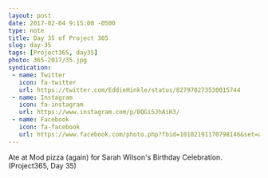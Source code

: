 ```yaml
---
layout: post
date: 2017-02-04 9:15:00 -0500
type: note
title: Day 35 of Project 365
slug: day-35
tags: [Project365, day35]
photo: 365-2017/35.jpg
syndication:
 - name: Twitter
   icon: fa-twitter
   url: https://twitter.com/EddieHinkle/status/827970273530015744
 - name: Instagram
   icon: fa-instagram
   url: https://www.instagram.com/p/BQGi5JhAiH3/
 - name: Facebook
   icon: fa-facebook
   url: https://www.facebook.com/photo.php?fbid=10102191170798146&set=a.10102131355967546.1073741838.19506647
---
```

Ate at Mod pizza (again) for Sarah Wilson's Birthday Celebration. (Project365, Day 35)